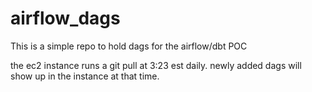 # airflow_dags
This is a simple repo to hold dags for the airflow/dbt POC

the ec2 instance runs a git pull at 3:23 est daily. newly added dags will show up in the instance at that time. 
